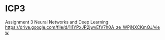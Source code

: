 # ICP3
Assignment 3 Neural Networks and Deep Learning
https://drive.google.com/file/d/1l1YPxJP2jwvEfV7h0A_ze_WPjNXCKmQJ/view
